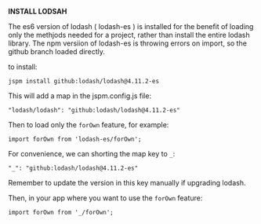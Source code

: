 **INSTALL LODSAH**

The es6 version of lodash ( lodash-es ) is installed for the benefit 
of loading only the methjods needed for a project, rather than 
install the entire lodash library. The npm versiion of lodash-es is
throwing errors on import, so the github branch loaded directly.

to install:

```
jspm install github:lodash/lodash@4.11.2-es
```

This will add a map in the jspm.config.js file:

```
"lodash/lodash": "github:lodash/lodash@4.11.2-es"
```

Then to load only the `forOwn` feature, for example:

```
import forOwn from 'lodash-es/forOwn';
```

For convenience, we can shorting the map key to `_`:

```
"_": "github:lodash/lodash@4.11.2-es"
```

Remember to update the version in this key manually if upgrading
lodash.

Then, in your app where you want to use the `forOwn` feature:

```
import forOwn from '_/forOwn';
```

